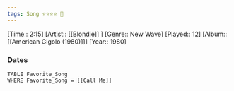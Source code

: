 ```yaml
---
tags: Song ⭐⭐⭐⭐ 💛
---
```

[Time:: 2:15]
[Artist:: [[Blondie]] ]
[Genre:: New Wave]
[Played:: 12]
[Album:: [[American Gigolo (1980)]]]
[Year:: 1980]
### Dates
````dataview
TABLE Favorite_Song
WHERE Favorite_Song = [[Call Me]]
````